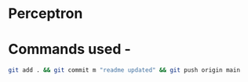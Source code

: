 # Perceptron

# Commands used -

```bash
git add . && git commit m "readme updated" && git push origin main
```